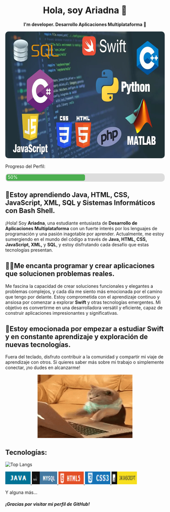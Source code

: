 <h1 align="center">Hola, soy Ariadna 👋</h1>

<p align="center">
  <strong>I'm developer. Desarrollo Aplicaciones Multiplataforma 🚀</strong>
</p>

<p align="center">
  <img src="https://raw.githubusercontent.com/Ariadnaa20/Ariadnaa20/main/lenguaje_portada%20(1).webp" alt="Tecnologías" width="1000" height="400" style="border-radius: 10px;"/>
</p>

<p>Progreso del Perfil:</p>
<div style="background-color: #ddd; border-radius: 10px; padding: 3px;">
  <div style="height: 20px; width: 50%; background-color: #4CAF50; border-radius: 5px;">
    <div style="padding-left: 5px; color: white;">50%</div>
  </div>
</div>

<h2 align="left">
  🌱Estoy aprendiendo Java, HTML, CSS, JavaScript, XML, SQL y Sistemas Informáticos con Bash Shell.
</h2>

<p align="left">
  ¡Hola! Soy <strong>Ariadna</strong>, una estudiante entusiasta de <strong>Desarrollo de Aplicaciones Multiplataforma</strong> con un fuerte interés por los lenguajes de programación y una pasión inagotable por aprender. Actualmente, me estoy sumergiendo en el mundo del código a través de <strong>Java, HTML, CSS, JavaScript, XML,</strong> y <strong>SQL</strong>, y estoy disfrutando cada desafío que estas tecnologías presentan.
</p>

<h2 align="left">
  👩‍💻Me encanta programar y crear aplicaciones que solucionen problemas reales.
</h2>


<p align="left">
  Me fascina la capacidad de crear soluciones funcionales y elegantes a problemas complejos, y cada día me siento más emocionada por el camino que tengo por delante. Estoy comprometida con el aprendizaje continuo y ansiosa por comenzar a explorar <strong>Swift</strong> y otras tecnologías emergentes. Mi objetivo es convertirme en una desarrolladora versátil y eficiente, capaz de construir aplicaciones impresionantes y significativas.
</p>


<h2 align="left">
  🚀Estoy emocionada por empezar a estudiar Swift y en constante aprendizaje y exploración de nuevas tecnologías.
</h2>

<p align="left">
  Fuera del teclado, disfruto contribuir a la comunidad y compartir mi viaje de aprendizaje con otros. Si quieres saber más sobre mi trabajo o simplemente conectar, ¡no dudes en alcanzarme!
</p>


<p align="center">
  <img src="programacion.gif" alt="Descripción del GIF" width="300" height="200"/>
</p>

<h2 align="left">Tecnologías:</h2>
<img src="https://github-readme-stats.vercel.app/api/top-langs/?username=Ariadnaa20&layout=compact&theme=vue&hide_border=true" alt="Top Langs">


<p align="left">
  <!-- Enlace a tu repositorio de Java o perfil de Java -->
  <a href="URL_DEL_REPOSITORIO_JAVA">
    <img src="java.png" alt="Java" width="80" height="40"/>
  </a>
  <!-- Repite el proceso para cada tecnología -->
  <a href="https://github.com/Ariadnaa20/BASE-DE-DADES.git">
    <img src="sql.png" alt="HTML" width="80" height="40"/>
  </a>
  <a href="https://github.com/pelusinnidev/LaSalle---DAM-M04---Food4All.git">
    <img src="html.png" alt="CSS" width="80" height="40"/>
  </a>
   <a href="https://github.com/pelusinnidev/LaSalle---DAM-M04---Food4All.git">
    <img src="css.png" alt="CSS" width="80" height="40"/>
   </a>
    <a href="https://github.com/Ariadnaa20/Learning-HTML-CSS-JAVASCRIPT-.git">
    <img src="jss.png" alt="CSS" width="80" height="40"/>
  </a>

   
<p align="left">Y alguna más...</p>

<h5 align="left">¡Gracias por visitar mi perfil de GitHub!</h5>



